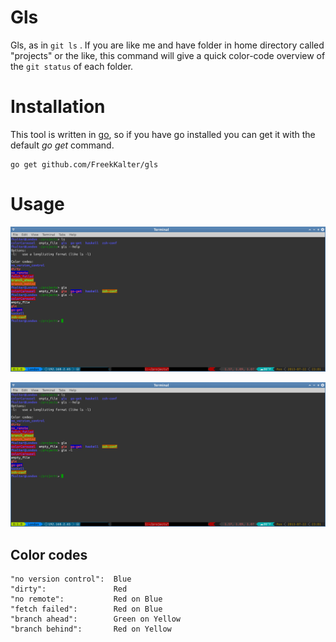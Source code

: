 # Gls 

Gls, as in `git ls` . If you are like me and have folder in home directory called "projects" or the like, this command will give a quick color-code
overview of the `git status` of each folder.

# Installation

This tool is written in [go](golang.org), so if you have go installed you can get it with the default *go get* command.

    go get github.com/FreekKalter/gls

# Usage

![Screenshot](./Screenshot.png)


![Screenshot](./Screenshot.jpg)


## Color codes

	"no version control":  Blue
	"dirty":               Red
	"no remote":           Red on Blue
	"fetch failed":        Red on Blue
	"branch ahead":        Green on Yellow
	"branch behind":       Red on Yellow


